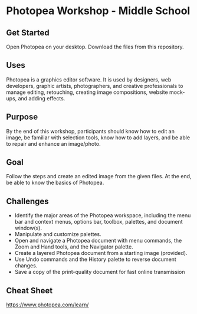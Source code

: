 # Photopea Workshop - Middle School
## Get Started
Open Photopea on your desktop. Download the files from this repository.
## Uses
Photopea is a graphics editor software. It is used by designers, web developers, graphic artists, photographers, and creative professionals to manage editing, retouching, creating image compositions, website mock-ups, and adding effects. 
## Purpose
By the end of this workshop, participants should know how to edit an image, be familiar with selection tools, know how to add layers, and be able to repair and enhance an image/photo.
## Goal
Follow the steps and create an edited image from the given files. At the end, be able to know the basics of Photopea. 
## Challenges
* Identify the major areas of the Photopea workspace, including the menu bar and context menus, options bar, toolbox, palettes, and document window(s).
* Manipulate and customize palettes.
* Open and navigate a Photopea document with menu commands, the Zoom and Hand tools, and the
Navigator palette.
* Create a layered Photopea document from a starting image (provided).
* Use Undo commands and the History palette to reverse document changes.
* Save a copy of the print-quality document for fast online transmission

## Cheat Sheet
https://www.photopea.com/learn/
